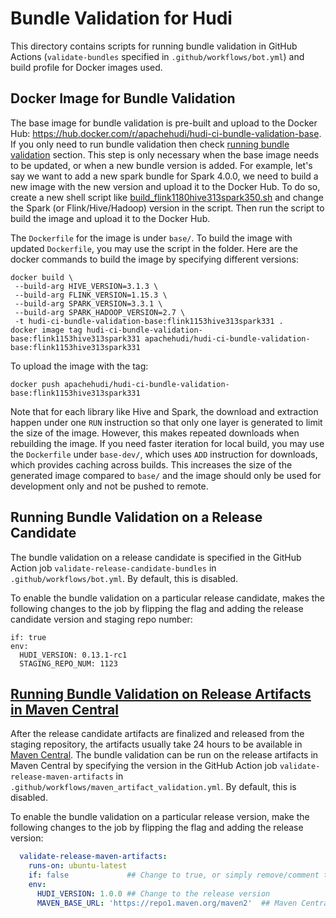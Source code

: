 <!--
* Licensed to the Apache Software Foundation (ASF) under one
* or more contributor license agreements.  See the NOTICE file
* distributed with this work for additional information
* regarding copyright ownership.  The ASF licenses this file
* to you under the Apache License, Version 2.0 (the
* "License"); you may not use this file except in compliance
* with the License.  You may obtain a copy of the License at
* 
* http://www.apache.org/licenses/LICENSE-2.0
* 
* Unless required by applicable law or agreed to in writing,
* software distributed under the License is distributed on an
* "AS IS" BASIS, WITHOUT WARRANTIES OR CONDITIONS OF ANY
* KIND, either express or implied.  See the License for the
* specific language governing permissions and limitations
* under the License.
-->

# Bundle Validation for Hudi

This directory contains scripts for running bundle validation in GitHub Actions (`validate-bundles`
specified in `.github/workflows/bot.yml`) and build profile for Docker images used.

## Docker Image for Bundle Validation

The base image for bundle validation is pre-built and upload to the Docker Hub:
https://hub.docker.com/r/apachehudi/hudi-ci-bundle-validation-base. If you only need to run bundle validation then 
check [running bundle validation](#running-bundle-validation-on-a-release-candidate) section. This step is only 
necessary when the base image needs to be updated, or when a new bundle version is added. For example, let's say we want 
to add a new spark bundle for Spark 4.0.0, we need to build a new image with the new version and upload it to the Docker 
Hub. To do so, create a new shell script like [build_flink1180hive313spark350.sh](base/build_flink1180hive313spark350.sh) 
and change the Spark (or Flink/Hive/Hadoop) version in the script. Then run the script to build the image and upload it 
to the Docker Hub.

The `Dockerfile` for the image is under `base/`. To build the image with updated `Dockerfile`, you may use the script in
the folder. Here are the docker commands to build the image by specifying different versions:

```shell
docker build \
 --build-arg HIVE_VERSION=3.1.3 \
 --build-arg FLINK_VERSION=1.15.3 \
 --build-arg SPARK_VERSION=3.3.1 \
 --build-arg SPARK_HADOOP_VERSION=2.7 \
 -t hudi-ci-bundle-validation-base:flink1153hive313spark331 .
docker image tag hudi-ci-bundle-validation-base:flink1153hive313spark331 apachehudi/hudi-ci-bundle-validation-base:flink1153hive313spark331
```

To upload the image with the tag:

```shell
docker push apachehudi/hudi-ci-bundle-validation-base:flink1153hive313spark331
```

Note that for each library like Hive and Spark, the download and extraction happen under one `RUN` instruction so that
only one layer is generated to limit the size of the image. However, this makes repeated downloads when rebuilding the
image. If you need faster iteration for local build, you may use the `Dockerfile` under `base-dev/`, which uses `ADD`
instruction for downloads, which provides caching across builds. This increases the size of the generated image compared
to `base/` and the image should only be used for development only and not be pushed to remote.

## Running Bundle Validation on a Release Candidate

The bundle validation on a release candidate is specified in the GitHub Action job `validate-release-candidate-bundles`
in `.github/workflows/bot.yml`. By default, this is disabled.

To enable the bundle validation on a particular release candidate, makes the following changes to the job by flipping the
flag and adding the release candidate version and staging repo number:

```shell
if: true
env:
  HUDI_VERSION: 0.13.1-rc1
  STAGING_REPO_NUM: 1123
```

## [Running Bundle Validation on Release Artifacts in Maven Central](#running-bundle-validation-on-release-artifacts-in-maven-central)

After the release candidate artifacts are finalized and released from the staging repository, the artifacts usually take
24 hours to be available in [Maven Central](https://repo1.maven.org/maven2/org/apache/hudi). The bundle validation can
be run on the release artifacts in Maven Central by specifying the version in the GitHub Action job
`validate-release-maven-artifacts` in `.github/workflows/maven_artifact_validation.yml`. By default, this is
disabled.

To enable the bundle validation on a particular release version, make the following changes to the job by flipping the
flag and adding the release version:

```yaml
  validate-release-maven-artifacts:
    runs-on: ubuntu-latest
    if: false             ## Change to true, or simply remove/comment this line
    env:
      HUDI_VERSION: 1.0.0 ## Change to the release version
      MAVEN_BASE_URL: 'https://repo1.maven.org/maven2'  ## Maven Central URL, no need to change unless necessary
```
